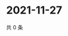 # 2021-11-27

共 0 条

<!-- BEGIN WEIBO -->
<!-- 最后更新时间 Sat Nov 27 2021 17:00:58 GMT+0800 (China Standard Time) -->

<!-- END WEIBO -->
